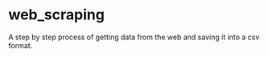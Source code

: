 # web_scraping
A step by step process of getting data from the web and saving it into a csv format.
